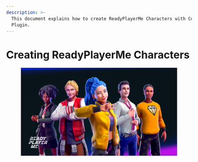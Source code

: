 ```yaml
---
description: >-
  This document explains how to create ReadyPlayerMe Characters with Convai
  Plugin.
---
```


# Creating ReadyPlayerMe Characters

<figure><img src="../../../../.gitbook/assets/image (10) (1).png" alt=""><figcaption></figcaption></figure>
